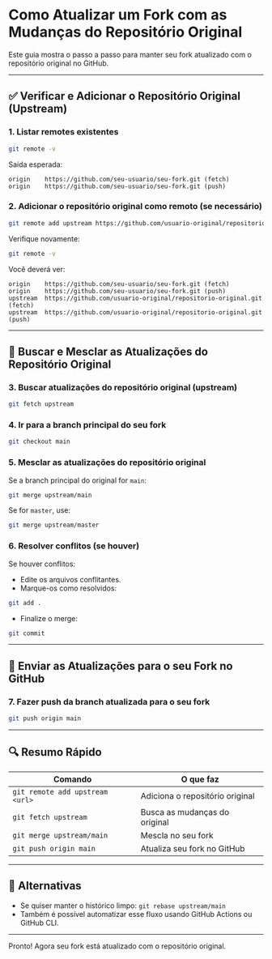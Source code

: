 # Como Atualizar um Fork com as Mudanças do Repositório Original

Este guia mostra o passo a passo para manter seu fork atualizado com o repositório original no GitHub.

---

## ✅ Verificar e Adicionar o Repositório Original (Upstream)

### 1. Listar remotes existentes

```bash
git remote -v
```

Saída esperada:

```
origin    https://github.com/seu-usuario/seu-fork.git (fetch)
origin    https://github.com/seu-usuario/seu-fork.git (push)
```

### 2. Adicionar o repositório original como remoto (se necessário)

```bash
git remote add upstream https://github.com/usuario-original/repositorio-original.git
```

Verifique novamente:

```bash
git remote -v
```

Você deverá ver:

```
origin    https://github.com/seu-usuario/seu-fork.git (fetch)
origin    https://github.com/seu-usuario/seu-fork.git (push)
upstream  https://github.com/usuario-original/repositorio-original.git (fetch)
upstream  https://github.com/usuario-original/repositorio-original.git (push)
```

---

## 🔄 Buscar e Mesclar as Atualizações do Repositório Original

### 3. Buscar atualizações do repositório original (upstream)

```bash
git fetch upstream
```

### 4. Ir para a branch principal do seu fork

```bash
git checkout main
```

### 5. Mesclar as atualizações do repositório original

Se a branch principal do original for `main`:

```bash
git merge upstream/main
```

Se for `master`, use:

```bash
git merge upstream/master
```

### 6. Resolver conflitos (se houver)

Se houver conflitos:
- Edite os arquivos conflitantes.
- Marque-os como resolvidos:

```bash
git add .
```

- Finalize o merge:

```bash
git commit
```

---

## 🚀 Enviar as Atualizações para o seu Fork no GitHub

### 7. Fazer push da branch atualizada para o seu fork

```bash
git push origin main
```

---

## 🔍 Resumo Rápido

| Comando                              | O que faz |
|--------------------------------------|------------|
| `git remote add upstream <url>`      | Adiciona o repositório original |
| `git fetch upstream`                 | Busca as mudanças do original |
| `git merge upstream/main`            | Mescla no seu fork |
| `git push origin main`               | Atualiza seu fork no GitHub |

---

## 🔧 Alternativas

- Se quiser manter o histórico limpo: `git rebase upstream/main`
- Também é possível automatizar esse fluxo usando GitHub Actions ou GitHub CLI.

---

Pronto! Agora seu fork está atualizado com o repositório original.
